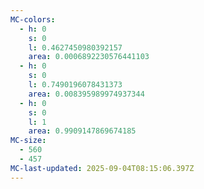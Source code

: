 ```yaml
---
MC-colors:
  - h: 0
    s: 0
    l: 0.4627450980392157
    area: 0.0006892230576441103
  - h: 0
    s: 0
    l: 0.7490196078431373
    area: 0.008395989974937344
  - h: 0
    s: 0
    l: 1
    area: 0.9909147869674185
MC-size:
  - 560
  - 457
MC-last-updated: 2025-09-04T08:15:06.397Z
---
```

